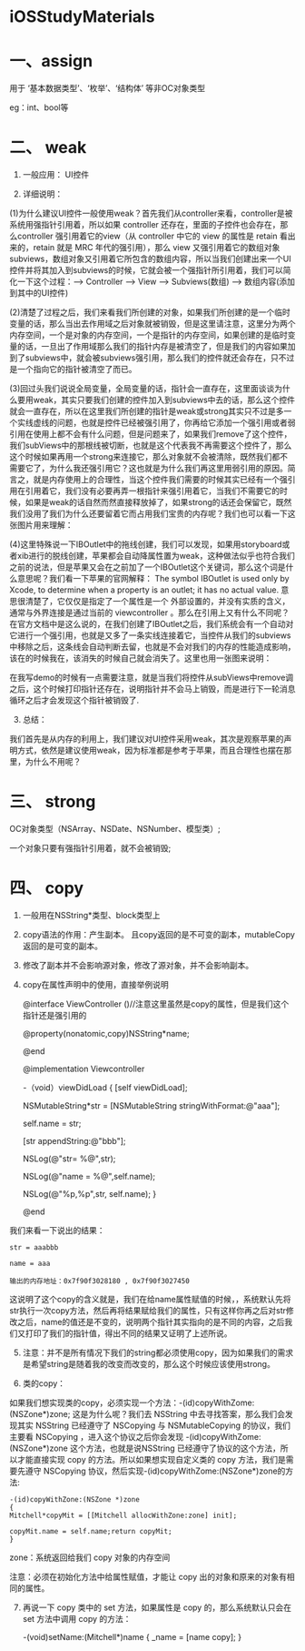 # iOSStudyMaterials
# 一、assign

用于 ‘基本数据类型’、‘枚举’、‘结构体’ 等非OC对象类型

eg：int、bool等

# 二、 weak

1. 一般应用： UI控件

2. 详细说明：

(1)为什么建议UI控件一般使用weak？首先我们从controller来看，controller是被系统用强指针引用着，所以如果 controller 还存在，里面的子控件也会存在，那么controller 强引用着它的view（从 controller 中它的 view 的属性是 retain 看出来的，retain 就是 MRC 年代的强引用），那么 view 又强引用着它的数组对象subviews，数组对象又引用着它所包含的数组内容，所以当我们创建出来一个UI控件并将其加入到subviews的时候，它就会被一个强指针所引用着，我们可以简化一下这个过程：--> Controller --> View --> Subviews(数组) --> 数组内容(添加到其中的UI控件)

(2)清楚了过程之后，我们来看我们所创建的对象，如果我们所创建的是一个临时变量的话，那么当出去作用域之后对象就被销毁，但是这里请注意，这里分为两个内存空间，一个是对象的内存空间，一个是指针的内存空间，如果创建的是临时变量的话，一旦出了作用域那么我们的指针内存是被清空了，但是我们的内容如果加到了subviews中，就会被subviews强引用，那么我们的控件就还会存在，只不过是一个指向它的指针被清空了而已。

(3)回过头我们说说全局变量，全局变量的话，指针会一直存在，这里面谈谈为什么要用weak，其实只要我们创建的控件加入到subviews中去的话，那么这个控件就会一直存在，所以在这里我们所创建的指针是weak或strong其实只不过是多一个实线虚线的问题，也就是控件已经被强引用了，你再给它添加一个强引用或者弱引用在使用上都不会有什么问题，但是问题来了，如果我们remove了这个控件，我们subViews中的那根线被切断，也就是这个代表我不再需要这个控件了，那么这个时候如果再用一个strong来连接它，那么对象就不会被清除，既然我们都不需要它了，为什么我还强引用它？这也就是为什么我们再这里用弱引用的原因。简言之，就是内存使用上的合理性，当这个控件我们需要的时候其实已经有一个强引用在引用着它，我们没有必要再弄一根指针来强引用着它，当我们不需要它的时候，如果是weak的话自然而然直接释放掉了，如果strong的话还会保留它，既然我们没用了我们为什么还要留着它而占用我们宝贵的内存呢？我们也可以看一下这张图片用来理解：

(4)这里特殊说一下IBOutlet中的拖线创建，我们可以发现，如果用storyboard或者xib进行的脱线创建，苹果都会自动降属性置为weak，这种做法似乎也符合我们之前的说法，但是苹果又会在之前加了一个IBOutlet这个关键词，那么这个词是什么意思呢？我们看一下苹果的官网解释： The symbol IBOutlet is used only by Xcode, to determine when a property is an outlet; it has no actual value. 意思很清楚了，它仅仅是指定了一个属性是一个 外部设置的，并没有实质的含义，通常与外界连接是通过当前的 viewcontroller 。那么在引用上又有什么不同呢？在官方文档中是这么说的，在我们创建了IBOutlet之后，我们系统会有一个自动对它进行一个强引用，也就是又多了一条实线连接着它，当控件从我们的subviews中移除之后，这条线会自动判断去留，也就是不会对我们的内存的性能造成影响，该在的时候我在，该消失的时候自己就会消失了。这里也用一张图来说明：

在我写demo的时候有一点需要注意，就是当我们将控件从subViews中remove调之后，这个时候打印指针还存在，说明指针并不会马上销毁，而是进行下一轮消息循环之后才会发现这个指针被销毁了.

3. 总结：

我们首先是从内存的利用上，我们建议对UI控件采用weak，其次是观察苹果的声明方式，依然是建议使用weak，因为标准都是参考于苹果，而且合理性也摆在那里，为什么不用呢？ 

# 三、 strong

OC对象类型（NSArray、NSDate、NSNumber、模型类）;

一个对象只要有强指针引用着，就不会被销毁;

# 四、 copy

1. 一般用在NSString*类型、block类型上

2.  copy语法的作用：产生副本。 且copy返回的是不可变的副本，mutableCopy返回的是可变的副本。

3. 修改了副本并不会影响源对象，修改了源对象，并不会影响副本。

4. copy在属性声明中的使用，直接举例说明

    @interface ViewController ()//注意这里虽然是copy的属性，但是我们这个指针还是强引用的

    @property(nonatomic,copy)NSString*name;

    @end


    @implementation Viewcontroller

    -（void）viewDidLoad
    { 
    [self viewDidLoad]; 

    NSMutableString*str = [NSMutableString stringWithFormat:@"aaa"]; 

    self.name = str; 

    [str appendString:@"bbb"]; 

    NSLog(@"str= %@",str); 

    NSLog(@"name = %@",self.name); 

    NSLog(@"%p,%p",str, self.name);
    }

    @end

我们来看一下说出的结果：

    str = aaabbb

    name = aaa

    输出的内存地址：0x7f90f3028180 , 0x7f90f3027450

这说明了这个copy的含义就是，我们在给name属性赋值的时候，，系统默认先将str执行一次copy方法，然后再将结果赋给我们的属性，只有这样你再之后对str修改之后，name的值还是不变的，说明两个指针其实指向的是不同的内容，之后我们又打印了我们的指针值，得出不同的结果又证明了上述所说。

5. 注意：并不是所有情况下我们的string都必须使用copy，因为如果我们的需求是希望string是随着我的改变而改变的，那么这个时候应该使用strong。

6. 类的copy：

如果我们想实现类的copy，必须实现一个方法：-(id)copyWithZome:(NSZone*)zone; 这是为什么呢？我们去 NSString 中去寻找答案，那么我们会发现其实 NSString 已经遵守了 NSCopying 与 NSMutableCopying 的协议，我们主要看 NSCopying ，进入这个协议之后你会发现 -(id)copyWithZome:(NSZone*)zone 这个方法，也就是说NSString 已经遵守了协议的这个方法，所以才能直接实现 copy 的方法。所以如果想实现自定义类的 copy 方法，我们是需要先遵守 NSCopying 协议，然后实现-(id)copyWithZome:(NSZone*)zone的方法:

    -(id)copyWithZone:(NSZone *)zone
    {
    Mitchell*copyMit = [[Mitchell allocWithZone:zone] init];

    copyMit.name = self.name;return copyMit;
    }

zone：系统返回给我们 copy 对象的内存空间

注意：必须在初始化方法中给属性赋值，才能让 copy 出的对象和原来的对象有相同的属性。

7. 再说一下 copy 类中的 set 方法，如果属性是 copy 的，那么系统默认只会在 set 方法中调用 copy 的方法：

    -(void)setName:(Mitchell*)name
    { 
    _name = [name copy];
    }
